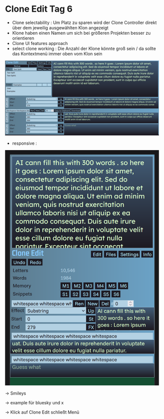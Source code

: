 # Clone Edit Tag 6

- Clone selectability : Um Platz zu sparen wird der Clone Controller direkt über dem jeweilig ausgewählten Klon angezeigt
- Klone haben einen Namen um sich bei größeren Projekten besser zu orientieren
- Clone UI features approach
- select clone working : Die Anzahl der Klone könnte groß sein / da sollte das Kontextmenü immer oben vom Klon sein

![alt text](image5.png)

- responsive : 

![alt text](image6.png)

-> Smileys

-> example für bluesky und x

-> Klick auf Clone Edit schließt Menü